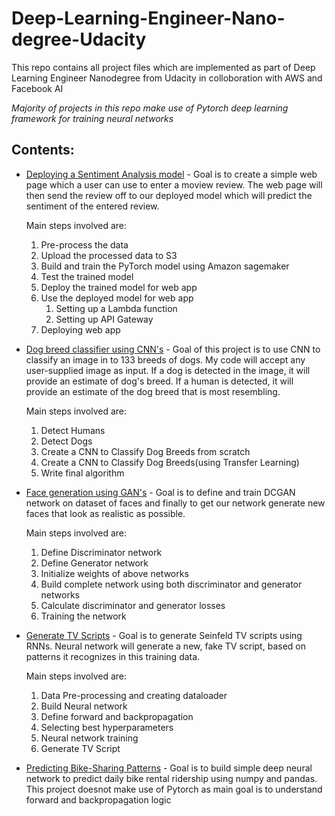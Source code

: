 # Deep-Learning-Engineer-Nano-degree-Udacity
This repo contains all project files which are implemented as part of Deep Learning Engineer Nanodegree from Udacity in colloboration with AWS and Facebook AI

*Majority of projects in this repo make use of Pytorch deep learning framework for training neural networks*

## Contents:

* [Deploying a Sentiment Analysis model](https://github.com/raviteja-ganta/Deep-Learning-Engineer-Nano-degree-Udacity/tree/master/Deploying%20a%20Sentiment%20Analysis%20model) - Goal is to create a simple web page which a user can use to enter a moview review. The web page will then send the review off to our deployed model which will predict the sentiment of the entered review.

  Main steps involved are:
  1) Pre-process the data
  2) Upload the processed data to S3
  3) Build and train the PyTorch model using Amazon sagemaker
  4) Test the trained model
  5) Deploy the trained model for web app
  6) Use the deployed model for web app
     1) Setting up a Lambda function
     2) Setting up API Gateway
  7) Deploying web app

* [Dog breed classifier using CNN's](https://github.com/raviteja-ganta/Deep-Learning-Engineer-Nano-degree-Udacity/tree/master/Dog%20breed%20classifier%20using%20CNN's) - Goal of this project is to use CNN to classify an image in to 133 breeds of dogs. My code will accept any user-supplied image as input. If a dog is detected in the image, it will provide an estimate of dog's breed. If a human is detected, it will provide an estimate of the dog breed that is most resembling.

  Main steps involved are:
  1) Detect Humans
  2) Detect Dogs
  3) Create a CNN to Classify Dog Breeds from scratch
  4) Create a CNN to Classify Dog Breeds(using Transfer Learning)
  5) Write final algorithm

* [Face generation using GAN's](https://github.com/raviteja-ganta/Deep-Learning-Engineer-Nano-degree-Udacity/tree/master/Face%20generation%20using%20GAN's) - Goal is to define and train DCGAN network on dataset of faces and finally to get our network generate new faces that look as realistic as possible.

  Main steps involved are:
  1) Define Discriminator network
  2) Define Generator network
  3) Initialize weights of above networks
  4) Build complete network using both discriminator and generator networks
  5) Calculate discriminator and generator losses
  6) Training the network

* [Generate TV Scripts](https://github.com/raviteja-ganta/Deep-Learning-Engineer-Nano-degree-Udacity/tree/master/Generate%20TV%20Scripts) - Goal is to generate Seinfeld TV scripts using RNNs. Neural network will generate a new, fake TV script, based on patterns it recognizes in this training data.

  Main steps involved are:
  1) Data Pre-processing and creating dataloader
  2) Build Neural network
  3) Define forward and backpropagation
  4) Selecting best hyperparameters
  5) Neural network training
  6) Generate TV Script 

* [Predicting Bike-Sharing Patterns](https://github.com/raviteja-ganta/Deep-Learning-Engineer-Nano-degree-Udacity/tree/master/Predicting%20Bike-Sharing%20Patterns) - Goal is to build simple deep neural network to predict daily bike rental ridership using numpy and pandas. This project doesnot make use of Pytorch as main goal is to understand forward and backpropagation logic

